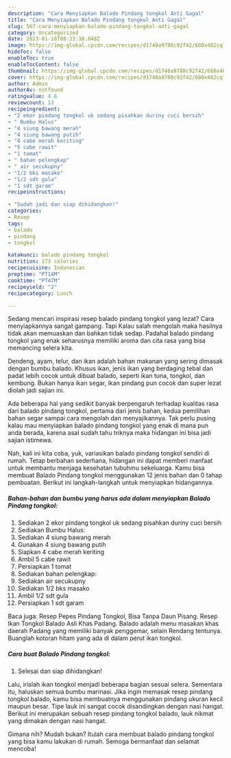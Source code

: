 ```yaml
---
description: "Cara Menyiapkan Balado Pindang tongkol Anti Gagal"
title: "Cara Menyiapkan Balado Pindang tongkol Anti Gagal"
slug: 567-cara-menyiapkan-balado-pindang-tongkol-anti-gagal
category: Uncategorized
date: 2023-01-16T08:23:38.048Z
image: https://img-global.cpcdn.com/recipes/d1740a9788c92f42/680x482cq70/balado-pindang-tongkol-foto-resep-utama.jpg
hideToc: false
enableToc: true
enableTocContent: false
thumbnail: https://img-global.cpcdn.com/recipes/d1740a9788c92f42/680x482cq70/balado-pindang-tongkol-foto-resep-utama.jpg
cover: https://img-global.cpcdn.com/recipes/d1740a9788c92f42/680x482cq70/balado-pindang-tongkol-foto-resep-utama.jpg
author: Admin
authorAv: notfound
ratingvalue: 4.6
reviewcount: 13
recipeingredient:
- "2 ekor pindang tongkol uk sedang pisahkan duriny cuci bersih"
- " Bumbu Halus"
- "4 siung bawang merah"
- "4 siung bawang putih"
- "4 cabe merah keriting"
- "5 cabe rawit"
- "1 tomat"
- " bahan pelengkap"
- " air secukupny"
- "1/2 bks masako"
- "1/2 sdt gula"
- "1 sdt garam"
recipeinstructions:

- "Sudah jadi dan siap dihidangkan!"
categories:
- Resep
tags:
- balado
- pindang
- tongkol

katakunci: balado pindang tongkol 
nutrition: 173 calories
recipecuisine: Indonesian
preptime: "PT14M"
cooktime: "PT47M"
recipeyield: "2"
recipecategory: Lunch

---
```



Sedang mencari inspirasi resep balado pindang tongkol yang lezat? Cara menyiapkannya sangat gampang. Tapi Kalau salah mengolah maka hasilnya tidak akan memuaskan dan bahkan tidak sedap. Padahal balado pindang tongkol yang enak seharusnya memiliki aroma dan cita rasa yang bisa memancing selera kita.


Dendeng, ayam, telur, dan ikan adalah bahan makanan yang sering dimasak dengan bumbu balado. Khusus ikan, jenis ikan yang berdaging tebal dan padat lebih cocok untuk dibuat balado, seperti ikan tuna, tongkol, dan kembung. Bukan hanya ikan segar, ikan pindang pun cocok dan super lezat diolah jadi sajian ini.

Ada beberapa hal yang sedikit banyak berpengaruh terhadap kualitas rasa dari balado pindang tongkol, pertama dari jenis bahan, kedua pemilihan bahan segar sampai cara mengolah dan menyajikannya. Tak perlu pusing kalau mau menyiapkan balado pindang tongkol yang enak di mana pun anda berada, karena asal sudah tahu triknya maka hidangan ini bisa jadi sajian istimewa.


Nah, kali ini kita coba, yuk, variasikan balado pindang tongkol sendiri di rumah. Tetap berbahan sederhana, hidangan ini dapat memberi manfaat untuk membantu menjaga kesehatan tubuhmu sekeluarga. Kamu bisa membuat Balado Pindang tongkol menggunakan 12 jenis bahan dan 0 tahap pembuatan. Berikut ini langkah-langkah untuk menyiapkan hidangannya.

<!--inarticleads1-->

##### Bahan-bahan dan bumbu yang harus ada dalam menyiapkan Balado Pindang tongkol:

1. Sediakan 2 ekor pindang tongkol uk sedang pisahkan duriny cuci bersih
1. Sediakan  Bumbu Halus:
1. Sediakan 4 siung bawang merah
1. Gunakan 4 siung bawang putih
1. Siapkan 4 cabe merah keriting
1. Ambil 5 cabe rawit
1. Persiapkan 1 tomat
1. Sediakan  bahan pelengkap:
1. Sediakan  air secukupny
1. Sediakan 1/2 bks masako
1. Ambil 1/2 sdt gula
1. Persiapkan 1 sdt garam


Baca juga: Resep Pepes Pindang Tongkol, Bisa Tanpa Daun Pisang. Resep Ikan Tongkol Balado Asli Khas Padang. Balado adalah menu masakan khas daerah Padang yang memiliki banyak penggemar, selain Rendang tentunya. Buanglah kotoran hitam yang ada di dalam perut ikan tongkol. 

<!--inarticleads2-->

##### Cara buat Balado Pindang tongkol:


1. Selesai dan siap dihidangkan!

Lalu, irislah ikan tongkol menjadi beberapa bagian sesuai selera. Sementara itu, haluskan semua bumbu marinasi. Jika ingin memasak resep pindang tongkol balado, kamu bisa membuatnya menggunakan pindang ukuran kecil maupun besar. Tipe lauk ini sangat cocok disandingkan dengan nasi hangat. Berikut ini merupakan sebuah resep pindang tongkol balado, lauk nikmat yang dimakan dengan nasi hangat. 

Gimana nih? Mudah bukan? Itulah cara membuat balado pindang tongkol yang bisa kamu lakukan di rumah. Semoga bermanfaat dan selamat mencoba!
